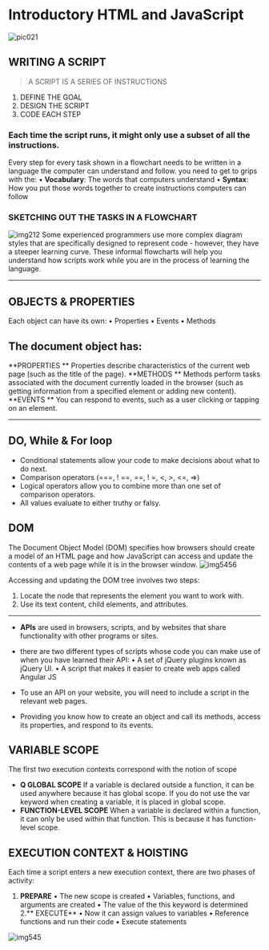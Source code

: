 # Introductory HTML and JavaScript

![pic021](https://atc.appxone.com/img/medium_banner/course_web_development_mediumbanner.jpg)
## WRITING A SCRIPT
>A SCRIPT IS A SERIES OF INSTRUCTIONS

1. DEFINE THE GOAL 
2. DESIGN THE SCRIPT 
3. CODE EACH STEP 
### Each time the script runs, it might only use a subset of all the instructions.


Every step for every task shown in a flowchart needs to be written 
in a language the computer can understand and follow. 
 you need to get to grips with the: 
• **Vocabulary**: The words that computers understand 
• **Syntax**: How you put those words together to create instructions computers can follow 

### SKETCHING OUT THE TASKS IN A FLOWCHART

![img212](https://1.bp.blogspot.com/-_hgSx4N6va0/XcROq5LiPDI/AAAAAAAAAYg/L-lPlV01V_4XOZ-zPFm51SBrbJJpzZYvACLcBGAsYHQ/s1600/Rock_Paper_Scissors_flowchart.jpg)
Some experienced programmers use more complex diagram styles that are specifically designed to represent code - however, they have a steeper learning curve. These informal flowcharts will help you understand how scripts work while you are in the process of learning the language. 

---------------
## OBJECTS & PROPERTIES
Each object can have its own: 
• Properties 
• Events 
• Methods 

 ## The document object has: 
**PROPERTIES **
Properties describe characteristics of the current web page (such as the title of the page). 
**METHODS **
Methods perform tasks associated with the document currently loaded in the browser (such as getting information from a specified element or adding new content). 
**EVENTS **
You can respond to events, such as a user clicking or tapping on an element. 

------------------
## DO, While & For loop 
* Conditional statements allow your code to make decisions about what to do next. 
* Comparison operators (===, ! ==, ==, ! =, <, >, <=, =>) 
* Logical operators allow you to combine more than one set of comparison operators. 
* All values evaluate to either truthy or falsy. 

## DOM 
The Document Object Model (DOM) specifies how browsers should create a model of an HTML page and how JavaScript can access and update the contents of a web page while it is in the browser window. 
![img5456](https://miro.medium.com/max/1200/1*5zKczvG219FSLibHQH4jSA.png)

Accessing and updating the DOM tree involves two steps: 
1. Locate the node that represents the element you want to work with. 
2. Use its text content, child elements, and attributes.

------------------
* **APls** are used in browsers, scripts, and by websites that share functionality with other programs or sites. 

* there are two different types of scripts whose code you can make use of when you have learned their API: 
• A set of jQuery plugins known as jQuery UI. 
• A script that makes it easier to create web apps called Angular JS

* To use an API on your website, you will need to include a script in the relevant web pages. 

* Providing you know how to create an object and call its methods, access its properties, and respond to its events.

## VARIABLE SCOPE 
The first two execution contexts correspond with the notion of scope 
* **Q GLOBAL SCOPE** 
If a variable is declared outside a function, it can be used anywhere because it has global scope. If you do not use the var keyword when creating a variable, it is placed in global scope. 
* **FUNCTION-LEVEL SCOPE** 
When a variable is declared within a function, it can only be used within that function. This is because it has function-level scope.

## EXECUTION CONTEXT & HOISTING 
Each time a script enters a new execution context, there are two phases 
of activity: 
1. **PREPARE** 
• The new scope is created 
• Variables, functions, and arguments are created 
• The value of the this keyword is determined
2.** EXECUTE** 
• Now it can assign values to variables 
• Reference functions and run their code 
• Execute statements

![img545](https://vladmihalcea.com/wp-content/uploads/2017/10/serversidepreparedstatement.png)

